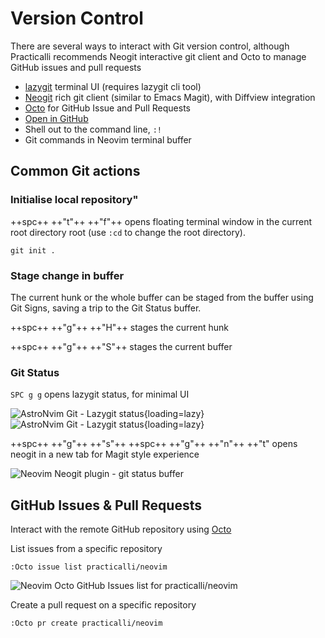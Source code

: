 # Version Control

There are several ways to interact with Git version control, although Practicalli recommends Neogit interactive git client and Octo to manage GitHub issues and pull requests

- [lazygit](lazygit.md) terminal UI (requires lazygit cli tool)
- [Neogit](neogit.md) rich git client (similar to Emacs Magit), with Diffview integration
- [Octo](octo.md) for GitHub Issue and Pull Requests
- [Open in GitHub](open-in-github.md)
- Shell out to the command line, `:!` 
- Git commands in Neovim terminal buffer


## Common Git actions

### Initialise local repository"

++spc++ ++"t"++ ++"f"++ opens floating terminal window in the current root directory root (use `:cd` to change the root directory).

```shell
git init .
```

### Stage change in buffer

The current hunk or the whole buffer can be staged from the buffer using Git Signs, saving a trip to the Git Status buffer.

++spc++ ++"g"++ ++"H"++ stages the current hunk

++spc++ ++"g"++ ++"S"++ stages the current buffer


### Git Status

`SPC g g` opens lazygit status, for minimal UI

![AstroNvim Git - Lazygit status](https://github.com/practicalli/graphic-design/blob/live/editors/neovim/astronvim/astronvim-git-lazygit-status-example-light.png?raw=true#only-light){loading=lazy}
![AstroNvim Git - Lazygit status](https://github.com/practicalli/graphic-design/blob/live/editors/neovim/astronvim/astronvim-git-lazygit-status-example-dark.png?raw=true#only-dark){loading=lazy}

++spc++ ++"g"++ ++"s"++  ++spc++ ++"g"++ ++"n"++ ++"t" opens neogit in a new tab for Magit style experience


![Neovim Neogit plugin - git status buffer](https://raw.githubusercontent.com/practicalli/graphic-design/live/editors/neovim/screenshots/neovim-neogit-status.png)


## GitHub Issues & Pull Requests

Interact with the remote GitHub repository using [Octo](octo.md)

List issues from a specific repository

```shell
:Octo issue list practicalli/neovim
```

![Neovim Octo GitHub Issues list for practicalli/neovim](https://raw.githubusercontent.com/practicalli/graphic-design/live/editors/neovim/screenshots/neovim-octo-github-issue-list.png)


Create a pull request on a specific repository

```shell
:Octo pr create practicalli/neovim
```
